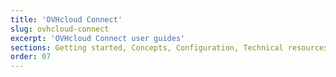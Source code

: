 ```yaml
---
title: 'OVHcloud Connect'
slug: ovhcloud-connect
excerpt: 'OVHcloud Connect user guides'
sections: Getting started, Concepts, Configuration, Technical resources
order: 07
---
```


